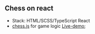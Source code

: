 ## Chess on react
+ Stack: HTML/SCSS/TypeScript React
+ [chess.js](https://github.com/jhlywa/chess.js) for game logic
[Live-demo](http://chess.qgncc.com);